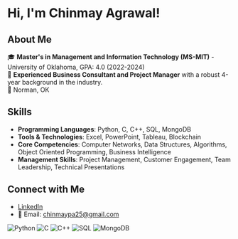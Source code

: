 # Hi, I'm Chinmay Agrawal!

## About Me
🎓 **Master's in Management and Information Technology (MS-MIT)** - University of Oklahoma, GPA: 4.0 (2022-2024)  
👔 **Experienced Business Consultant and Project Manager** with a robust 4-year background in the industry.  
📍 Norman, OK  

## Skills
- **Programming Languages**: Python, C, C++, SQL, MongoDB
- **Tools & Technologies**: Excel, PowerPoint, Tableau, Blockchain
- **Core Competencies**: Computer Networks, Data Structures, Algorithms, Object Oriented Programming, Business Intelligence
- **Management Skills**: Project Management, Customer Engagement, Team Leadership, Technical Presentations

## Connect with Me
- [LinkedIn]([https://www.linkedin.com/in/chinmay-agrawal-467296119/])
- 📧 Email: chinmaypa25@gmail.com

![Python](https://img.shields.io/badge/Python-3776AB?style=flat-square&logo=python&logoColor=white)
![C](https://img.shields.io/badge/C-00599C?style=flat-square&logo=c&logoColor=white)
![C++](https://img.shields.io/badge/C++-00599C?style=flat-square&logo=cplusplus&logoColor=white)
![SQL](https://img.shields.io/badge/SQL-4479A1?style=flat-square&logo=mysql&logoColor=white)
![MongoDB](https://img.shields.io/badge/MongoDB-47A248?style=flat-square&logo=mongodb&logoColor=white)
